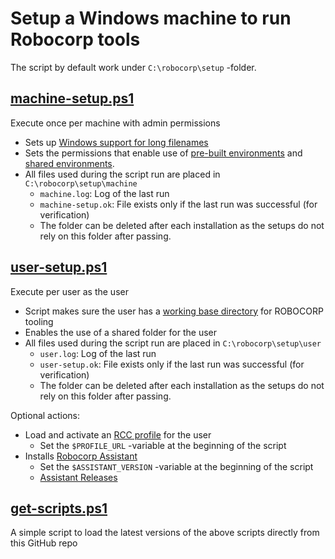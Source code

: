 # Setup a Windows machine to run Robocorp tools

The script by default work under `C:\robocorp\setup` -folder.

## [machine-setup.ps1](machine-setup.ps1)
Execute once per machine with admin permissions
- Sets up [Windows support for long filenames](https://robocorp.com/docs/troubleshooting/windows-long-path)
- Sets the permissions that enable use of [pre-built environments](https://robocorp.com/docs/rcc/pre-built-environments) and [shared environments](https://robocorp.com/docs/faq/shared-holotree).
- All files used during the script run are placed in `C:\robocorp\setup\machine` 
  - `machine.log`: Log of the last run
  - `machine-setup.ok`: File exists only if the last run was successful (for verification)
  - The folder can be deleted after each installation as the setups do not rely on this folder after passing.

## [user-setup.ps1](user-setup.ps1)
Execute per user as the user
- Script makes sure the user has a [working base directory](https://robocorp.com/docs/troubleshooting/robocorp-home) for ROBOCORP tooling
- Enables the use of a shared folder for the user
- All files used during the script run are placed in `C:\robocorp\setup\user` 
  - `user.log`: Log of the last run
  - `user-setup.ok`: File exists only if the last run was successful (for verification)
  - The folder can be deleted after each installation as the setups do not rely on this folder after passing.

Optional actions:
- Load and activate an [RCC profile](https://robocorp.com/docs/faq/profile-support) for the user
  - Set the `$PROFILE_URL` -variable at the beginning of the script
- Installs [Robocorp Assistant](https://robocorp.com/docs/control-room/attended)
  - Set the `$ASSISTANT_VERSION` -variable at the beginning of the script
  - [Assistant Releases](https://updates.robocorp.com/tag/assistant)

## [get-scripts.ps1](get-scripts.ps1)
A simple script to load the latest versions of the above scripts directly from this GitHub repo
